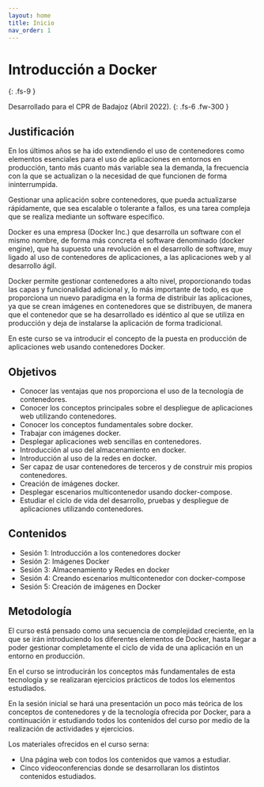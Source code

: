 ```yaml
---
layout: home
title: Inicio
nav_order: 1
---
```


# Introducción a Docker
{: .fs-9 }

Desarrollado para el CPR de Badajoz (Abril 2022).
{: .fs-6 .fw-300 }

## Justificación

En los últimos años se ha ido extendiendo el uso de contenedores como elementos esenciales para el uso de aplicaciones en entornos en producción, tanto más cuanto más variable sea la demanda, la frecuencia con la que se actualizan o la necesidad de que funcionen de forma ininterrumpida.

Gestionar una aplicación sobre contenedores, que pueda actualizarse rápidamente, que sea escalable o tolerante a fallos, es una tarea compleja que se realiza mediante un software específico. 

Docker es una empresa (Docker Inc.) que desarrolla un software con el mismo nombre, de forma más concreta el software denominado (docker engine), que ha supuesto una revolución en el desarrollo de software, muy ligado al uso de contenedores de aplicaciones, a las aplicaciones web y al desarrollo ágil.

Docker permite gestionar contenedores a alto nivel, proporcionando todas las capas y funcionalidad adicional y, lo más importante de todo, es que proporciona un nuevo paradigma en la forma de distribuir las aplicaciones, ya que se crean imágenes en contenedores que se distribuyen, de manera que el contenedor que se ha desarrollado es idéntico al que se utiliza en producción y deja de instalarse la aplicación de forma tradicional.

En este curso se va introducir el concepto de la puesta en producción de aplicaciones web usando contenedores Docker.

## Objetivos

* Conocer las ventajas que nos proporciona el uso de la tecnología de contenedores.
* Conocer los conceptos principales sobre el despliegue de aplicaciones web utilizando contenedores.
* Conocer los conceptos fundamentales sobre docker.
* Trabajar con imágenes docker.
* Desplegar aplicaciones web sencillas en contenedores.
* Introducción al uso del almacenamiento en docker.
* Introducción al uso de la redes en docker.
* Ser capaz de usar contenedores de terceros y de construir mis propios contenedores.    
* Creación de imágenes docker.
* Desplegar escenarios multicontenedor usando docker-compose.
* Estudiar el ciclo de vida del desarrollo, pruebas y despliegue de aplicaciones utilizando contenedores.

## Contenidos

* Sesión 1: Introducción a los contenedores docker
* Sesión 2: Imágenes Docker
* Sesión 3: Almacenamiento y Redes en docker
* Sesión 4: Creando escenarios multicontenedor con docker-compose 
* Sesión 5: Creación de imágenes en Docker 

## Metodología

El curso está pensado como una secuencia de complejidad creciente, en la que se irán introduciendo los diferentes elementos de Docker, hasta llegar a poder gestionar completamente el ciclo de vida de una aplicación en un entorno en producción.

En el curso se introducirán los conceptos más fundamentales de esta tecnología y se realizaran ejercicios prácticos de todos los elementos estudiados.

En la sesión inicial se hará una presentación un poco más teórica de los conceptos de contenedores y de la tecnología ofrecida por Docker, para  a continuación ir estudiando todos los contenidos del curso por medio de la realización de actividades y ejercicios.

Los materiales ofrecidos en el curso serna:

* Una página web con todos los contenidos que vamos a estudiar.
* Cinco videoconferencias donde se desarrollaran los distintos contenidos estudiados.

